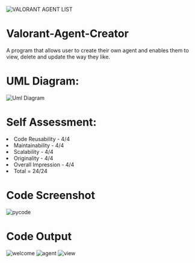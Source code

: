 ![VALORANT AGENT LIST](https://user-images.githubusercontent.com/117181953/206981951-f8fbf58a-ea22-476f-afe8-01db180fe5b0.png)
# Valorant-Agent-Creator
A program that allows user to create their own agent and enables them to view, delete and update the way they like.
# UML Diagram:
![Uml Diagram](https://user-images.githubusercontent.com/118718707/206983379-5d769419-4dd4-49f8-92f1-cd4a90adaede.jpg)
# Self Assessment:
<li>Code Reusability - 4/4<li>
Maintainability - 4/4<li>
Scalability - 4/4<li
Execution - 4/4<li>
Originality - 4/4<li>
Overall Impression - 4/4<li>
Total = 24/24
  
# Code Screenshot
![pycode](https://user-images.githubusercontent.com/114888246/206983048-6ed61820-9d63-457b-99d7-7b2f03cae95a.png)
# Code Output
![welcome](https://user-images.githubusercontent.com/114888246/206983066-c571fa93-df3a-4e81-bc6b-d6363f39e215.png)
![agent](https://user-images.githubusercontent.com/114888246/206983076-c95c7454-3cd2-435b-9d69-483397ba1932.png)
![view](https://user-images.githubusercontent.com/114888246/206983088-0e39549b-de94-49b0-8756-6a24da4f4bce.png)
